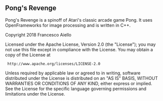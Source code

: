 ## Pong's Revenge ##

Pong's Revenge is a spinoff of Atari's classic arcade game Pong. It uses OpenFrameworks for image processing and is written in C++.

   Copyright 2018 Francesco Aiello

   Licensed under the Apache License, Version 2.0 (the "License");
   you may not use this file except in compliance with the License.
   You may obtain a copy of the License at

     http://www.apache.org/licenses/LICENSE-2.0

   Unless required by applicable law or agreed to in writing, software
   distributed under the License is distributed on an "AS IS" BASIS,
   WITHOUT WARRANTIES OR CONDITIONS OF ANY KIND, either express or implied.
   See the License for the specific language governing permissions and
   limitations under the License.
